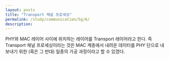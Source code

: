 ```yaml
---
layout: posts
title: "Transport 채널 프로세싱"
permalink: /study/communication/5g/6/
description:
---
```


PHY와 MAC 레이어 사이에 위치하는 레이어를 Transport 레이어라고 한다. 즉 Transport 채널 프로세싱이라는 것은 MAC 계층에서 내려온 데이터를 PHY 단으로 내보내기 위한 (혹은 그 반대) 일종의 가공 과정이라고 할 수 있겠다.

<!-- # 주파수

---

# <a name="Reference"></a>Reference
1. TTA, "3GPP, 6G 표준화 주요 일정 확정," <i>TTA 보도 자료</i>, 2023년 12월 18일. [Online]. Available: [https://www.tta.or.kr/tta/selectBbsNttView.do?key=76&bbsNo=107&nttNo=13137&searchCtgry=&searchCnd=all&searchKrwd=&integrDeptCode=&pageIndex=1](https://www.tta.or.kr/tta/selectBbsNttView.do?key=76&bbsNo=107&nttNo=13137&searchCtgry=&searchCnd=all&searchKrwd=&integrDeptCode=&pageIndex=1){:target="_blank"}. [Accessed: 19- Feb- 2024].
2. [ETSI](https://www.etsi.org/technologies/5g?tmpl=component){:target="_blank"}
{:.post__reference} -->